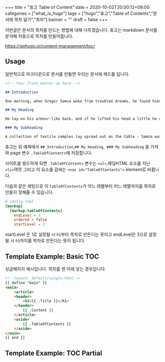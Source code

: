 +++
title = "휴고 Table of Content"
date = 2020-10-02T20:00:12+09:00
categories = ["what_is_hugo"]
tags = ["hugo","휴고","Table of Contents","문서에 목차 달기","목차"]
banner = ""
draft = false
+++

이번글은 문서의 목차를 만드는 방법에 대해 다루겠습니다. 휴고는 markdown 문서를 분석해 자동으로 목차를 만들어줍니다.

https://gohugo.io/content-management/toc/

## Usage

일반적으로 마크다운으로 문서를 만들면 우리는 문서에 헤드를 답니다.
```md
<!-- Your front matter up here -->

## Introduction

One morning, when Gregor Samsa woke from troubled dreams, he found himself transformed in his bed into a horrible vermin.

## My Heading

He lay on his armour-like back, and if he lifted his head a little he could see his brown belly, slightly domed and divided by arches into stiff sections. The bedding was hardly able to cover it and seemed ready to slide off any moment.

### My Subheading

A collection of textile samples lay spread out on the table - Samsa was a travelling salesman - and above it there hung a picture that he had recently cut out of an illustrated magazine and housed in a nice, gilded frame. It showed a lady fitted out with a fur hat and fur boa who sat upright, raising a heavy fur muff that covered the whole of her lower arm towards the viewer. Gregor then turned to look out the window at the dull weather. Drops
```

휴고는 위 예제에서 `## Introduction`,`## My Heading`,` ### My Subheading` 을 가져와 page 변수 `.TableOfContents`에 저장합니다.

사이트를 빌드하게 되면 `.TableOfContents` 변수는 `<ul>`,헤딩HTML 요소를 지닌 `<li>`여럿 그리고 이 요소를 감싸는 `<nav id="TableOfContents">` element로 바뀝니다.

다음과 같은 세팅으로 이 `tableOfContents`가 어느 레벨부터 어느 레벨까지를 목차로 만들지 정해줄 수 있습니다.

```toml
# config.toml
[markup]
  [markup.tableOfContents]
    endLevel = 3
    ordered = false
    startLevel = 2
```
startLevel 은 1로 설정될 시 `h1`부터 목차로 만든다는 뜻이고 endLevel은 3으로 설정될 시 `h3`까지를 목차로 만든다는 뜻이 됩니다. 

## Template Example: Basic TOC
싱글페이지 예시입니다. 목차를 맨 아래 넣는 경우입니다.

```html
<!--layout/_default/single.html-->
{{ define "main" }}
<main>
    <article>
    <header>
        <h1>{{ .Title }}</h1>
    </header>
        {{ .Content }}
    </article>
    <aside>
        {{ .TableOfContents }}
    </aside>
</main>
{{ end }}
```

## Template Example: TOC Partial
